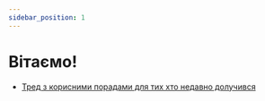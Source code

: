 ```yaml
---
sidebar_position: 1
---
```


# Вітаємо!

* [Тред з корисними порадами для тих хто недавно долучився](https://bsky.app/profile/uabluerail.org/post/3jwnqk27qs22j)

